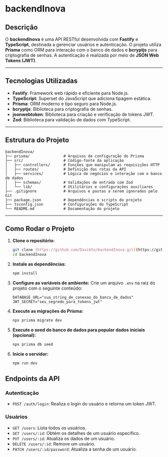 # backendInova

## Descrição

O **backendInova** é uma API RESTful desenvolvida com **Fastify** e **TypeScript**, destinada a gerenciar usuários e autenticação. O projeto utiliza **Prisma** como ORM para interação com o banco de dados e **bcryptjs** para criptografia de senhas. A autenticação é realizada por meio de **JSON Web Tokens (JWT)**.

---

## Tecnologias Utilizadas

-   **Fastify**: Framework web rápido e eficiente para Node.js.
-   **TypeScript**: Superset do JavaScript que adiciona tipagem estática.
-   **Prisma**: ORM moderno e tipo seguro para Node.js.
-   **bcryptjs**: Biblioteca para criptografia de senhas.
-   **jsonwebtoken**: Biblioteca para criação e verificação de tokens JWT.
-   **Zod**: Biblioteca para validação de dados com TypeScript.

---

## Estrutura do Projeto

```
backendInova/
├── prisma/               # Arquivos de configuração do Prisma
├── src/                  # Código-fonte da aplicação
│   ├── controllers/      # Funções que manipulam as requisições HTTP
│   ├── routes/           # Definição das rotas da API
│   ├── services/         # Lógica de negócios e interação com o banco de dados
│   ├── schemas/          # Validações de entrada com Zod
│   └── lib/              # Utilitários e configurações auxiliares
├── .gitignore            # Arquivos e pastas a serem ignorados pelo Git
├── package.json          # Dependências e scripts do projeto
├── tsconfig.json         # Configurações do TypeScript
└── README.md             # Documentação do projeto
```

---

## Como Rodar o Projeto

1.  **Clone o repositório:**
    ```bash
    git clone [https://github.com/Davibto/backendInova.git](https://github.com/Davibto/backendInova.git)
    cd backendInova
    ```

2.  **Instale as dependências:**
    ```bash
    npm install
    ```

3.  **Configure as variáveis de ambiente:**
    Crie um arquivo `.env` na raiz do projeto com o seguinte conteúdo:
    ```env
    DATABASE_URL="sua_string_de_conexao_do_banco_de_dados"
    JWT_SECRET="seu_segredo_para_tokens_jwt"
    ```

4.  **Execute as migrações do Prisma:**
    ```bash
    npx prisma migrate dev
    ```

5.  **Execute o seed do banco de dados para popular dados iniciais (opcional):**
    ```bash
    npx prisma db seed
    ```

6.  **Inicie o servidor:**
    ```bash
    npm run dev
    ```
## Endpoints da API

### Autenticação

-   `POST /auth/login`: Realiza o login do usuário e retorna um token JWT.

### Usuários

-   `GET /users`: Lista todos os usuários.
-   `GET /users/:id`: Obtém os detalhes de um usuário específico.
-   `PUT /users/:id`: Atualiza os dados de um usuário.
-   `DELETE /users/:id`: Remove um usuário.
-   `PATCH /users/:id/password`: Atualiza a senha de um usuário.